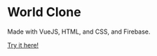 # World Clone

Made with VueJS, HTML, and CSS, and Firebase.

[Try it here!](https://wordle-deployed.vercel.app)
 
